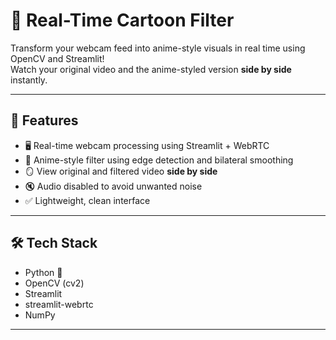  # 🎥 Real-Time Cartoon Filter
                               
Transform your webcam feed into anime-style visuals in real time using OpenCV and Streamlit!      
Watch your original video and the anime-styled version **side by side** instantly.  

--- 

## 🚀 Features

- 🖥️ Real-time webcam processing using Streamlit + WebRTC
- 🎨 Anime-style filter using edge detection and bilateral smoothing
- 🪞 View original and filtered video **side by side**
- 🔇 Audio disabled to avoid unwanted noise
- ✅ Lightweight, clean interface

---

## 🛠️ Tech Stack

- Python 🐍
- OpenCV (cv2)
- Streamlit
- streamlit-webrtc
- NumPy

---



